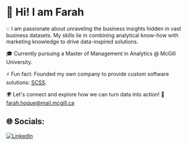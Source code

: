 # 👋 Hi! I am Farah 

💡 I am passionate about unraveling the business insights hidden in vast business datasets. My skills lie in combining analytical know-how with marketing knowledge to drive data-inspired solutions.

🎓 Currently pursuing a Master of Management in Analytics @ McGill University.

⚡ Fun fact: Founded my own company to provide custom software solutions: [SCSS](https://scss-bd.com/).

🌍 Let's connect and explore how we can turn data into action! 📧 [farah.hoque@mail.mcgill.ca](mailto:farah.hoque@mail.mcgill.ca)

## 🌐 Socials:
[![LinkedIn](https://img.shields.io/badge/LinkedIn-%230077B5.svg?logo=linkedin&logoColor=white)](https://linkedin.com/in/FarahHoque)
